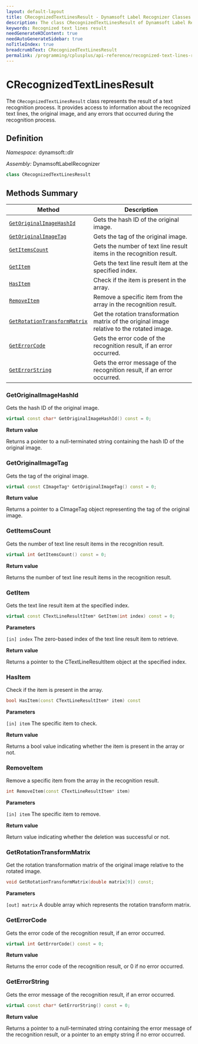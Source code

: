 ```yaml
---
layout: default-layout
title: CRecognizedTextLinesResult - Dynamsoft Label Recognizer Classes
description: The class CRecognizedTextLinesResult of Dynamsoft Label Recognizer represents the result of a text recognition process.
keywords: Recognized text lines result
needGenerateH3Content: true
needAutoGenerateSidebar: true
noTitleIndex: true
breadcrumbText: CRecognizedTextLinesResult
permalink: /programming/cplusplus/api-reference/recognized-text-lines-result.html
---
```


# CRecognizedTextLinesResult

The `CRecognizedTextLinesResult` class represents the result of a text recognition process. It provides access to information about the recognized text lines, the original image, and any errors that occurred during the recognition process.

## Definition

*Namespace:* dynamsoft::dlr

*Assembly:* DynamsoftLabelRecognizer

```cpp
class CRecognizedTextLinesResult
```

## Methods Summary

| Method               | Description |
|----------------------|-------------|
| [`GetOriginalImageHashId`](#getoriginalimagehashid) | Gets the hash ID of the original image. |
| [`GetOriginalImageTag`](#getoriginalimagetag) | Gets the tag of the original image. |
| [`GetItemsCount`](#getitemscount) | Gets the number of text line result items in the recognition result. |
| [`GetItem`](#getitem) | Gets the text line result item at the specified index. |
| [`HasItem`](#hasitem) | Check if the item is present in the array.|
| [`RemoveItem`](#removeitem) | Remove a specific item from the array in the recognition result.|
| [`GetRotationTransformMatrix`](#getrotationtransformmatrix) | Get the rotation transformation matrix of the original image relative to the rotated image.|
| [`GetErrorCode`](#geterrorcode) | Gets the error code of the recognition result, if an error occurred. |
| [`GetErrorString`](#geterrorstring) | Gets the error message of the recognition result, if an error occurred. |

### GetOriginalImageHashId

Gets the hash ID of the original image.

```cpp
virtual const char* GetOriginalImageHashId() const = 0;
```

**Return value**

Returns a pointer to a null-terminated string containing the hash ID of the original image.

### GetOriginalImageTag

Gets the tag of the original image.

```cpp
virtual const CImageTag* GetOriginalImageTag() const = 0;
```

**Return value**

Returns a pointer to a CImageTag object representing the tag of the original image.

### GetItemsCount

Gets the number of text line result items in the recognition result.

```cpp
virtual int GetItemsCount() const = 0;
```

**Return value**

Returns the number of text line result items in the recognition result.

### GetItem

Gets the text line result item at the specified index.

```cpp
virtual const CTextLineResultItem* GetItem(int index) const = 0;
```

**Parameters**

`[in] index` The zero-based index of the text line result item to retrieve.

**Return value**

Returns a pointer to the CTextLineResultItem object at the specified index.

### HasItem

Check if the item is present in the array.

```cpp
bool HasItem(const CTextLineResultItem* item) const
```

**Parameters**

`[in] item` The specific item to check.

**Return value**

Returns a bool value indicating whether the item is present in the array or not.

### RemoveItem

Remove a specific item from the array in the recognition result.

```cpp
int RemoveItem(const CTextLineResultItem* item)
```

**Parameters**

`[in] item` The specific item to remove.

**Return value**

Return value indicating whether the deletion was successful or not.

### GetRotationTransformMatrix

Get the rotation transformation matrix of the original image relative to the rotated image.

```cpp
void GetRotationTransformMatrix(double matrix[9]) const;
```

**Parameters**

`[out] matrix` A double array which represents the rotation transform matrix.


### GetErrorCode

Gets the error code of the recognition result, if an error occurred.

```cpp
virtual int GetErrorCode() const = 0;
```

**Return value**

Returns the error code of the recognition result, or 0 if no error occurred.

### GetErrorString

Gets the error message of the recognition result, if an error occurred.

```cpp
virtual const char* GetErrorString() const = 0;
```

**Return value**

Returns a pointer to a null-terminated string containing the error message of the recognition result, or a pointer to an empty string if no error occurred.
